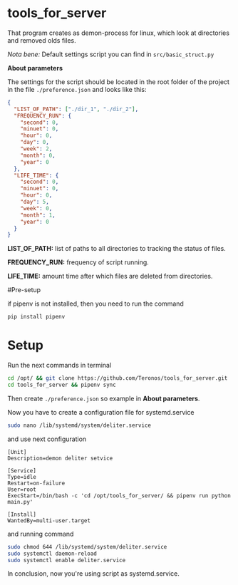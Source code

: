 # tools_for_server
That program creates as demon-process for linux,
which look at directories and removed olds files.


_Nota bene:_ Default settings script you can find in `src/basic_struct.py`

__About parameters__

The settings for the script should be located in the root folder of the project
in the file `./preference.json` and looks like this:

```json
{
  "LIST_OF_PATH": ["./dir_1", "./dir_2"],
  "FREQUENCY_RUN": {
    "second": 0,
    "minuet": 0,
    "hour": 0,
    "day": 0,
    "week": 2,
    "month": 0,
    "year": 0
  },
  "LIFE_TIME": {
    "second": 0,
    "minuet": 0,
    "hour": 0,
    "day": 5,
    "week": 0,
    "month": 1,
    "year": 0
  }
}
```

**LIST_OF_PATH:** list of paths to all directories to tracking the status of files.

**FREQUENCY_RUN:** frequency of script running.

**LIFE_TIME:** amount time after which files are deleted from directories.

#Pre-setup

if pipenv is not installed, then you need to run the command

```bash
pip install pipenv
```
# Setup

Run the next commands in terminal
```bash
cd /opt/ && git clone https://github.com/Teronos/tools_for_server.git
cd tools_for_server && pipenv sync
```

Then create `./preference.json` so example in __About parameters__.

Now you have to create a configuration file for systemd.service

```bash
sudo nano /lib/systemd/system/deliter.service
```
 and use next configuration
```
[Unit]
Description=demon deliter setvice

[Service]
Type=idle
Restart=on-failure
User=root
ExecStart=/bin/bash -c 'cd /opt/tools_for_server/ && pipenv run python main.py'

[Install]
WantedBy=multi-user.target
```
and running command

```bash
sudo chmod 644 /lib/systemd/system/deliter.service
sudo systemctl daemon-reload
sudo systemctl enable deliter.service
```
In conclusion, now you're using  script as systemd.service.
